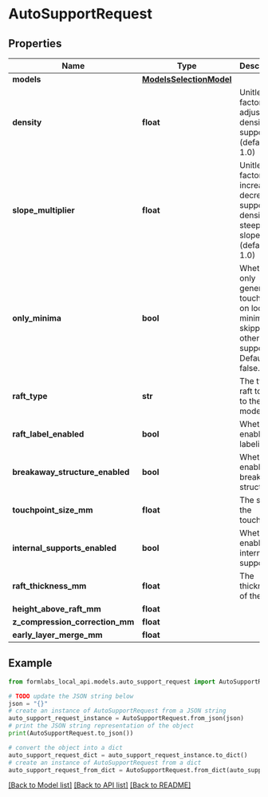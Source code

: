 # AutoSupportRequest


## Properties

Name | Type | Description | Notes
------------ | ------------- | ------------- | -------------
**models** | [**ModelsSelectionModel**](ModelsSelectionModel.md) |  | [optional] 
**density** | **float** | Unitless factor to adjust the density of supports (default is 1.0) | [optional] 
**slope_multiplier** | **float** | Unitless factor to increase or decrease support density on steep slopes (default is 1.0) | [optional] 
**only_minima** | **bool** | Whether to only generate touchpoints on local minima, skipping all other supports. Default is false. | [optional] 
**raft_type** | **str** | The type of raft to apply to the models | [optional] 
**raft_label_enabled** | **bool** | Whether to enable raft labeling | [optional] 
**breakaway_structure_enabled** | **bool** | Whether to enable breakaway structure | [optional] 
**touchpoint_size_mm** | **float** | The size of the touchpoints | [optional] 
**internal_supports_enabled** | **bool** | Whether to enable internal supports | [optional] 
**raft_thickness_mm** | **float** | The thickness of the raft | [optional] 
**height_above_raft_mm** | **float** |  | [optional] 
**z_compression_correction_mm** | **float** |  | [optional] 
**early_layer_merge_mm** | **float** |  | [optional] 

## Example

```python
from formlabs_local_api.models.auto_support_request import AutoSupportRequest

# TODO update the JSON string below
json = "{}"
# create an instance of AutoSupportRequest from a JSON string
auto_support_request_instance = AutoSupportRequest.from_json(json)
# print the JSON string representation of the object
print(AutoSupportRequest.to_json())

# convert the object into a dict
auto_support_request_dict = auto_support_request_instance.to_dict()
# create an instance of AutoSupportRequest from a dict
auto_support_request_from_dict = AutoSupportRequest.from_dict(auto_support_request_dict)
```
[[Back to Model list]](../README.md#documentation-for-models) [[Back to API list]](../README.md#documentation-for-api-endpoints) [[Back to README]](../README.md)


